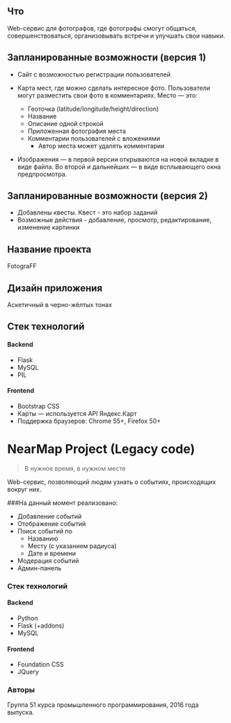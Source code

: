 Что
-------------
Web-сервис для фотографов, где фотографы смогут общаться, совершенствоваться, организовывать встречи и улучшать свои навыки.

Запланированные возможности (версия 1)
-------------
- Сайт с возможностью регистрации пользователей
- Карта мест, где можно сделать интересное фото.
  Пользователи могут разместить свои фото в комментариях.
  Место — это:
  - Геоточка (latitude/longitude/height/direction)
  - Название
  - Описание одной строкой
  - Приложенная фотография места
  - Комментарии пользователей с вложениями
     - Автор места может удалять комментарии

- Изображения — в первой версии открываются на новой вкладке в виде файла.
  Во второй и дальнейших — в виде всплывающего окна предпросмотра.

Запланированные возможности (версия 2)
-------------
- Добавлены квесты. Квест - это набор заданий
- Возможные действия - добавление, просмотр, редактирование, изменение картинки

Название проекта
-------------
FotograFF

Дизайн приложения
-------------
Аскетичный в черно-жёлтых тонах

Стек технологий
-------------
#### Backend
- Flask
- MySQL
- PIL

#### Frontend
- Bootstrap CSS
- Карты — используется API Яндекс.Карт
- Поддержка браузеров: Chrome 55+, Firefox 50+


NearMap Project (Legacy code)
===================

> В нужное время, в нужном месте

Web-сервис, позволяющий людям узнать о событиях, происходящих вокруг них.

###На данный момент реализовано:
- Добавление событий 
- Отображение событий
- Поиск событий по
	- Названию
	- Месту (с указанием радиуса)
	- Дате и времени
- Модерация событий
- Админ-панель

### Стек технологий
#### Backend
- Python
- Flask (+addons)
- MySQL
#### Frontend
- Foundation CSS
- JQuery

### Авторы
Группа 51 курса промышленного программирования, 2016 года выпуска.
